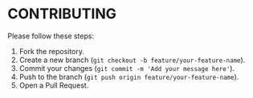 # CONTRIBUTING

Please follow these steps:  
1. Fork the repository.  
2. Create a new branch (`git checkout -b feature/your-feature-name`).  
3. Commit your changes (`git commit -m 'Add your message here'`).  
4. Push to the branch (`git push origin feature/your-feature-name`).  
5. Open a Pull Request.
